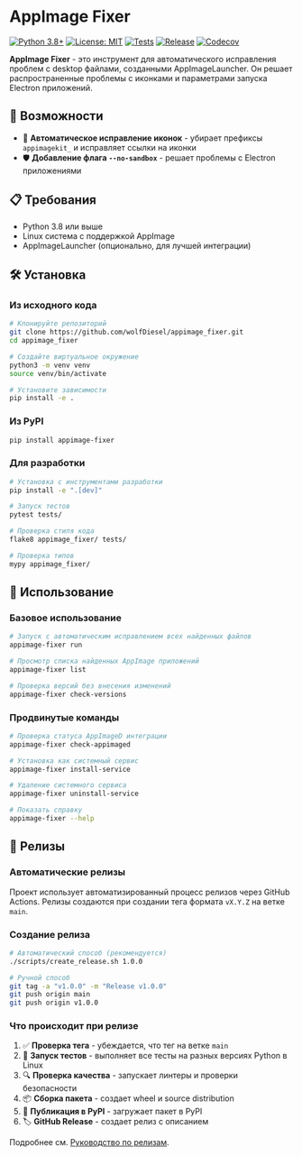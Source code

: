 # AppImage Fixer

[![Python 3.8+](https://img.shields.io/badge/python-3.8+-blue.svg)](https://www.python.org/downloads/)
[![License: MIT](https://img.shields.io/badge/License-MIT-yellow.svg)](https://opensource.org/licenses/MIT)
[![Tests](https://github.com/wolfDiesel/appimage_fixer/workflows/CI/badge.svg)](https://github.com/wolfDiesel/appimage_fixer/actions)
[![Release](https://github.com/wolfDiesel/appimage_fixer/workflows/Release%20Package/badge.svg)](https://github.com/wolfDiesel/appimage_fixer/actions)
[![Codecov](https://codecov.io/gh/wolfDiesel/appimage_fixer/branch/main/graph/badge.svg)](https://codecov.io/gh/wolfDiesel/appimage_fixer)

**AppImage Fixer** - это инструмент для автоматического исправления проблем с desktop файлами, созданными AppImageLauncher. Он решает распространенные проблемы с иконками и параметрами запуска Electron приложений.

## 🚀 Возможности

- 🔧 **Автоматическое исправление иконок** - убирает префиксы `appimagekit_` и исправляет ссылки на иконки
- 🛡️ **Добавление флага `--no-sandbox`** - решает проблемы с Electron приложениями

## 📋 Требования

- Python 3.8 или выше
- Linux система с поддержкой AppImage
- AppImageLauncher (опционально, для лучшей интеграции)

## 🛠️ Установка

### Из исходного кода

```bash
# Клонируйте репозиторий
git clone https://github.com/wolfDiesel/appimage_fixer.git
cd appimage_fixer

# Создайте виртуальное окружение
python3 -m venv venv
source venv/bin/activate

# Установите зависимости
pip install -e .
```

### Из PyPI

```bash
pip install appimage-fixer
```

### Для разработки

```bash
# Установка с инструментами разработки
pip install -e ".[dev]"

# Запуск тестов
pytest tests/

# Проверка стиля кода
flake8 appimage_fixer/ tests/

# Проверка типов
mypy appimage_fixer/
```

## 🎯 Использование

### Базовое использование

```bash
# Запуск с автоматическим исправлением всех найденных файлов
appimage-fixer run

# Просмотр списка найденных AppImage приложений
appimage-fixer list

# Проверка версий без внесения изменений
appimage-fixer check-versions
```

### Продвинутые команды

```bash
# Проверка статуса AppImageD интеграции
appimage-fixer check-appimaged

# Установка как системный сервис
appimage-fixer install-service

# Удаление системного сервиса
appimage-fixer uninstall-service

# Показать справку
appimage-fixer --help
```

## 🚀 Релизы

### Автоматические релизы

Проект использует автоматизированный процесс релизов через GitHub Actions. Релизы создаются при создании тега формата `vX.Y.Z` на ветке `main`.

### Создание релиза

```bash
# Автоматический способ (рекомендуется)
./scripts/create_release.sh 1.0.0

# Ручной способ
git tag -a "v1.0.0" -m "Release v1.0.0"
git push origin main
git push origin v1.0.0
```

### Что происходит при релизе

1. ✅ **Проверка тега** - убеждается, что тег на ветке `main`
2. 🧪 **Запуск тестов** - выполняет все тесты на разных версиях Python в Linux
3. 🔍 **Проверка качества** - запускает линтеры и проверки безопасности
4. 📦 **Сборка пакета** - создает wheel и source distribution
5. 🚀 **Публикация в PyPI** - загружает пакет в PyPI
6. 🏷️ **GitHub Release** - создает релиз с описанием

Подробнее см. [Руководство по релизам](docs/RELEASES.md).